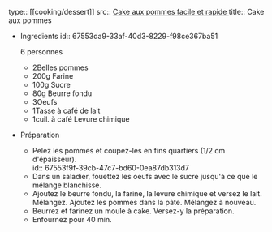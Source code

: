 type:: [[cooking/dessert]]
src:: [Cake aux pommes facile et rapide ](https://www.femmeactuelle.fr/cuisine/recettes/dessert/cake-aux-pommes-13236)
title:: Cake aux pommes

- Ingredients
  id:: 67553da9-33af-40d3-8229-f98ce367ba51
  
   6 personnes
  
  *   2Belles pommes
  *   200g Farine
  *   100g Sucre
  *   80g Beurre fondu
  *   3Oeufs
  *   1Tasse à café de lait
  *   1cuil. à café Levure chimique
- Préparation
	- Pelez les pommes et coupez-les en fins quartiers (1/2 cm d'épaisseur).  
	  id:: 67553f9f-39cb-47c7-bd60-0ea87db313d7
	- Dans un saladier, fouettez les oeufs avec le sucre jusqu'à ce que le mélange blanchisse.
	- Ajoutez le beurre fondu, la farine, la levure chimique et versez le lait. Mélangez.  Ajoutez les pommes dans la pâte. Mélangez à nouveau.
	- Beurrez et farinez un moule à cake. Versez-y la préparation.
	- Enfournez pour 40 min.